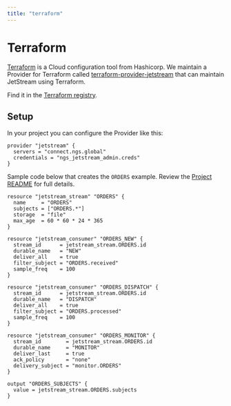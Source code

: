 ```yaml
---
title: "terraform"
---
```

# Terraform

[Terraform](https://www.terraform.io/) is a Cloud configuration tool from Hashicorp. We maintain a Provider for Terraform called [terraform-provider-jetstream](https://github.com/nats-io/terraform-provider-jetstream/) that can maintain JetStream using Terraform.

Find it in the [Terraform registry](https://registry.terraform.io/providers/nats-io/jetstream/latest/docs).

## Setup

In your project you can configure the Provider like this:

```text
provider "jetstream" {
  servers = "connect.ngs.global"
  credentials = "ngs_jetstream_admin.creds"
}
```

Sample code below that creates the `ORDERS` example. Review the [Project README](https://github.com/nats-io/terraform-provider-jetstream#readme) for full details.

```text
resource "jetstream_stream" "ORDERS" {
  name     = "ORDERS"
  subjects = ["ORDERS.*"]
  storage  = "file"
  max_age  = 60 * 60 * 24 * 365
}

resource "jetstream_consumer" "ORDERS_NEW" {
  stream_id      = jetstream_stream.ORDERS.id
  durable_name   = "NEW"
  deliver_all    = true
  filter_subject = "ORDERS.received"
  sample_freq    = 100
}

resource "jetstream_consumer" "ORDERS_DISPATCH" {
  stream_id      = jetstream_stream.ORDERS.id
  durable_name   = "DISPATCH"
  deliver_all    = true
  filter_subject = "ORDERS.processed"
  sample_freq    = 100
}

resource "jetstream_consumer" "ORDERS_MONITOR" {
  stream_id        = jetstream_stream.ORDERS.id
  durable_name     = "MONITOR"
  deliver_last     = true
  ack_policy       = "none"
  delivery_subject = "monitor.ORDERS"
}

output "ORDERS_SUBJECTS" {
  value = jetstream_stream.ORDERS.subjects
}
```

